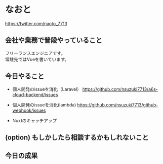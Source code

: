 # なおと
https://twitter.com/naoto_7713

 ## 会社や業務で普段やっていること
フリーランスエンジニアです。  
常駐先ではVueを書いています。

 ## 今日やること
- 個人開発のissueを消化（Laravel）
https://github.com/nsuzuki7713/a6s-cloud-backend/issues

- 個人開発のissueを消化(lambda)
https://github.com/nsuzuki7713/github-webhook/issues

- Nuxtのキャッチアップ

 ## (option) もしかしたら相談するかもしれないこと

 ## 今日の成果
